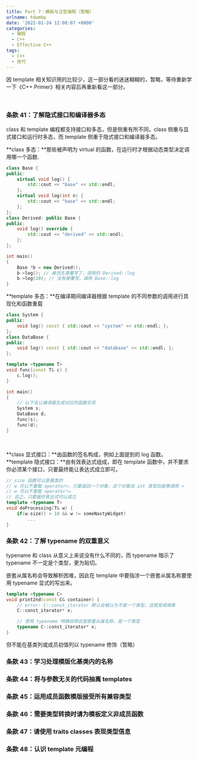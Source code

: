 ```yaml
---
title: Part 7：模板与泛型编程（暂略）
urlname: tdwmbp
date: '2022-01-24 12:00:07 +0800'
categories:
  - 编程
  - C++
  - Effective C++
tags:
  - C++
  - 技巧
---
```


因 template 相关知识用的比较少，这一部分看的迷迷糊糊的，暂略，等待重新学一下《C++ Primer》相关内容后再重新看这一部分。
​

<!-- more -->

​

### 条款 41：了解隐式接口和编译器多态

class 和 template 编程都支持接口和多态，但是侧重有所不同，class 侧重与显式接口和运行时多态，而 template 侧重于隐式接口和编译器多态。
​

**class 多态：**那些被声明为 virtual 的函数，在运行时才根据动态类型决定调用哪一个函数.

```cpp
class Base {
public:
    virtual void log() {
        std::cout << "base" << std::endl;
    };
    virtual void log(int n) {
        std::cout << "base" << std::endl;
    };
};
class Derived: public Base {
public:
    void log() override {
        std::cout << "derived" << std::endl;
    };
};

int main()
{
    Base *b = new Derived();
    b->log(); // 被派生类覆写了，调用的 Derived::log
    b->log(10); // 没有被覆写，调用 Base::log
}
```

**template 多态：**在编译期间编译器根据 template 的不同参数的调用进行具现化和函数重载

```cpp
class System {
public:
    void log() const { std::cout << "system" << std::endl; };
};
class DataBase {
public:
    void log() const { std::cout << "database" << std::endl; };
};

template <typename T>
void func(const T& c) {
    c.log();
}

int main()
{
    // 以下会让编译器生成对应的函数实现
    System s;
    DataBase d;
    func(s);
    func(d);
}
```

​

**class 显式接口：**由函数的签名构成，例如上面提到的 log 函数。
**template 隐式接口：**由有效表达式组成，即在 template 函数中，并不要求你必须某个接口，只要最终能让表达式成立即可。

```cpp
// size 函数可以是基类的
// w 可以不重载 operator>，只要返回一个对象，这个对象加 int 类型后能够调用 >
// w 可以不重载 operator!=
// 总之，只要最终表达式可以成立
template <typename T>
void doProcessing(T& w) {
    if(w.size() > 10 && w != someNastyWidget)
        ...
}
```

### 条款 42：了解 typename 的双重意义

typename 和 class 从意义上来说没有什么不同的，而 typename 暗示了 typename 不一定是个类型，更为贴切。
​

嵌套从属名称会导致解析困难，因此在 template 中要指涉一个嵌套从属名称要使用 typename 显式的写出来。

```cpp
template <typename C>
void print2nd(const C& container) {
    // error: C::const_iterator 默认会被认为不是一个类型，这就变成相乘
    C::const_iterator* x;

    // 使用 typename 明确说明这是嵌套从属名称，是一个类型
    typename C::const_iterator* x;
}
```

但不能在基类列或成员初值列以 typename 修饰（暂略）

### 条款 43：学习处理模版化基类内的名称

### 条款 44：将与参数无关的代码抽离 templates

### 条款 45：运用成员函数模版接受所有兼容类型

### 条款 46：需要类型转换时请为模板定义非成员函数

### 条款 47：请使用 traits classes 表现类型信息

### 条款 48：认识 template 元编程

